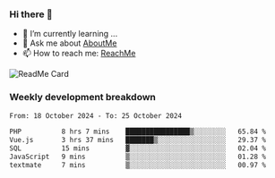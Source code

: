 ### Hi there 👋

- 🌱 I’m currently learning ...
- 💬 Ask me about [AboutMe](https://www.itzcy.com/about)
- 📫 How to reach me: [ReachMe](https://www.itzcy.com/about)

![ReadMe Card](https://github-readme-stats-ten-gilt.vercel.app/api?username=SuperChenYun&show_icons=true&title_color=fff&icon_color=79ff97&text_color=9f9f9f&bg_color=151515&hide_border=true)

### Weekly development breakdown
<!--START_SECTION:waka-->

```txt
From: 18 October 2024 - To: 25 October 2024

PHP          8 hrs 7 mins    ████████████████▒░░░░░░░░   65.84 %
Vue.js       3 hrs 37 mins   ███████▒░░░░░░░░░░░░░░░░░   29.37 %
SQL          15 mins         ▓░░░░░░░░░░░░░░░░░░░░░░░░   02.04 %
JavaScript   9 mins          ▒░░░░░░░░░░░░░░░░░░░░░░░░   01.28 %
textmate     7 mins          ▒░░░░░░░░░░░░░░░░░░░░░░░░   00.97 %
```

<!--END_SECTION:waka-->
